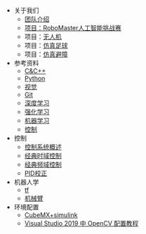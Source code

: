 * 关于我们
  * [团队介绍](aboutus/team.md)
  * [项目：RoboMaster人工智能挑战赛](aboutus/RMUA.md)
  * 项目：[无人机](aboutus/UAV.md)
  * 项目：[仿真足球](aboutus/simuro.md)
  * 项目：[仿真避障](aboutus/sim_obstacle_avoidance.md)
* 参考资料
  * [C&C++](reference/C++.md)
  * [Python](reference/python.md)
  * [视觉](reference/vision.md)
  * [Git](reference/Git.md)
  * [深度学习](reference/deeping-learning.md)
  * [强化学习](reference/reinforcement-learning.md)
  * [机器学习](reference/machine-learning.md)
  * [控制](reference/control.md)
* 控制
  * [控制系统概述](control/overview.md)
  * [经典时域控制](control/time-domain-control.md)
  * [经典频域控制](control/frequency-domain-control.md)
  * [PID校正](control/pid-correction.md)
* 机器人学
  * [tf](robotics/tf.md)
  * [机械臂](robotics/robotic_arm.md)
* 环境配置
  * [CubeMX+simulink](environment-configure/CubeMX+simulink.md)
  * [Visual Studio 2019 中 OpenCV 配置教程](environment-configure/Windows-OpenCV-Environment.md)

